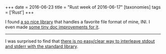 +++
date = 2016-06-23
title = "Rust week of 2016-06-17"
[taxonomies]
tags = ['Rust']
+++

I found [a so nice library] that handles a favorite file format of mine,
INI. I even made [some tiny doc improvements for it].

---

I was surprised to find that [there is no easy/clear way to interleave
stdout and stderr with the standard library].

  [a so nice library]: https://github.com/zonyitoo/rust-ini
  [some tiny doc improvements for it]: https://github.com/zonyitoo/rust-ini/pull/25
  [there is no easy/clear way to interleave stdout and stderr with the
  standard library]: http://stackoverflow.com/q/37918670/321731
